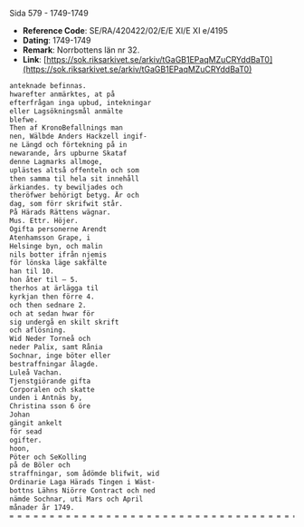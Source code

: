 Sida 579 - 1749-1749

- **Reference Code**: SE/RA/420422/02/E/E XI/E XI e/4195
- **Dating**: 1749-1749
- **Remark**: Norrbottens län nr 32.
- **Link**: [https://sok.riksarkivet.se/arkiv/tGaGB1EPaqMZuCRYddBaT0](https://sok.riksarkivet.se/arkiv/tGaGB1EPaqMZuCRYddBaT0)

```txt linenums="1"
anteknade befinnas.
hwarefter anmärktes, at på
efterfrågan inga upbud, intekningar
eller Lagsökningsmål anmälte
blefwe.
Then af KronoBefallnings man
nen, Wälbde Anders Hackzell ingif-
ne Längd och förtekning på in
newarande, års upburne Skataf
denne Lagmarks allmoge,
uplästes altså offenteln och som
then samma til hela sit innehåll
ärkiandes. ty bewiljades och
theröfwer behörigt betyg. Är och
dag, som förr skrifwit står.
På Härads Rättens wägnar.
Mus. Ettr. Höjer.
Ogifta personerne Arendt
Atenhamsson Grape, i
Helsinge byn, och malin
nils botter ifrån njemis
för lönska läge sakfälte
han til 10.
hon åter til — 5.
therhos at ärlägga til
kyrkjan then förre 4.
och then sednare 2.
och at sedan hwar för
sig undergå en skilt skrift
och aflösning.
Wid Neder Torneå och
neder Palix, samt Rånia
Sochnar, inge böter eller
bestraffningar ålagde.
Luleå Vachan.
Tjenstgiörande gifta
Corporalen och skatte
unden i Antnäs by,
Christina sson 6 öre
Johan
gängit ankelt
för sead
ogifter.
hoon,
Pöter och SeKolling
på de Böler och
straffningar, som ådömde blifwit, wid
Ordinarie Laga Härads Tingen i Wäst-
bottns Lähns Niörre Contract och ned
nämde Sochnar, uti Mars och April
månader år 1749.
= = = = = = = = = = = = = = = = = = = = = = = = = = = = = = = = = = = = = = = = = = = = = = = = = =
```
